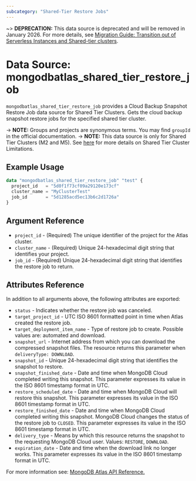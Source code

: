 ```yaml
---
subcategory: "Shared-Tier Restore Jobs"
---
```


~> **DEPRECATION:** This data source is deprecated and will be removed in January 2026. For more details, see [Migration Guide: Transition out of Serverless Instances and Shared-tier clusters](https://registry.terraform.io/providers/mongodb/mongodbatlas/latest/docs/guides/serverless-shared-migration-guide).

# Data Source: mongodbatlas_shared_tier_restore_job

`mongodbatlas_shared_tier_restore_job` provides a Cloud Backup Snapshot Restore Job data source for Shared Tier Clusters. Gets the cloud backup snapshot restore jobs for the specified shared tier cluster.

-> **NOTE:** Groups and projects are synonymous terms. You may find `groupId` in the official documentation.
-> **NOTE:** This data source is only for Shared Tier Clusters (M2 and M5). See [here](https://www.mongodb.com/docs/atlas/reference/free-shared-limitations/) for more details on Shared Tier Cluster Limitations. 

## Example Usage
```terraform
data "mongodbatlas_shared_tier_restore_job" "test" {
  project_id   = "5d0f1f73cf09a29120e173cf"
  cluster_name = "MyClusterTest"
  job_id       = "5d1285acd5ec13b6c2d1726a"
}
```

## Argument Reference

* `project_id` - (Required) The unique identifier of the project for the Atlas cluster.
* `cluster_name` - (Required) Unique 24-hexadecimal digit string that identifies your project.
* `job_id` - (Required) Unique 24-hexadecimal digit string that identifies the restore job to return.

## Attributes Reference

In addition to all arguments above, the following attributes are exported:

* `status` -	Indicates whether the restore job was canceled.
* `target_project_id` -	UTC ISO 8601 formatted point in time when Atlas created the restore job.
* `target_deployment_item_name` - Type of restore job to create. Possible values are: automated and download.
* `snapshot_url` -	Internet address from which you can download the compressed snapshot files. The resource returns this parameter when `deliveryType: DOWNLOAD`.
* `snapshot_id` -	Unique 24-hexadecimal digit string that identifies the snapshot to restore.
* `snapshot_finished_date` -	Date and time when MongoDB Cloud completed writing this snapshot. This parameter expresses its value in the ISO 8601 timestamp format in UTC.
* `restore_scheduled_date` -	Date and time when MongoDB Cloud will restore this snapshot. This parameter expresses its value in the ISO 8601 timestamp format in UTC.
* `restore_finished_date` -	Date and time when MongoDB Cloud completed writing this snapshot. MongoDB Cloud changes the status of the restore job to `CLOSED`. This parameter expresses its value in the ISO 8601 timestamp format in UTC.
* `delivery_type` -	Means by which this resource returns the snapshot to the requesting MongoDB Cloud user. Values: `RESTORE`, `DOWNLOAD`.
* `expiration_date` -	Date and time when the download link no longer works. This parameter expresses its value in the ISO 8601 timestamp format in UTC.

For more information see: [MongoDB Atlas API Reference.](https://www.mongodb.com/docs/atlas/reference/api-resources-spec/#tag/Shared-Tier-Restore-Jobs/operation/getSharedClusterBackupRestoreJob)
